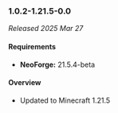 ### 1.0.2-1.21.5-0.0

_Released 2025 Mar 27_

#### Requirements
- **NeoForge:** 21.5.4-beta

#### Overview

- Updated to Minecraft 1.21.5